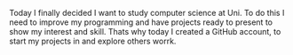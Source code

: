 Today I finally decided I want to study computer science at Uni.
To do this I need to improve my programming and have projects ready to present to show my interest and skill.
Thats why today I created a GitHub account, to start my projects in and explore others worrk.
